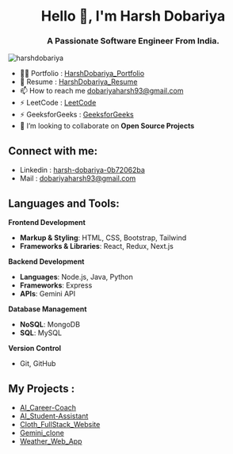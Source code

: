 <h1 align="center">Hello 👋, I'm Harsh Dobariya</h1> 
<h3 align="center">A Passionate Software Engineer From India.</h3>  
  
<p align="left"> <img src="https://komarev.com/ghpvc/?username=HarshDobariya025&label=Profile%20views&color=0e75b6&style=flat" alt="harshdobariya" /> </p>
  
- 👨‍💻 Portfolio : [HarshDobariya_Portfolio](https://harsh-dobariya-portfolio.vercel.app/)
- 📄 Resume : [HarshDobariya_Resume](https://drive.google.com/file/d/1PunJeCLQz9DI_A0XtHrT7_oyEtx2KpLX/view?usp=sharing)
- 📫 How to reach me dobariyaharsh93@gmail.com  
- ⚡ LeetCode : [LeetCode](https://leetcode.com/u/23IT025/)
- ⚡ GeeksforGeeks : [GeeksforGeeks](https://www.geeksforgeeks.org/user/dobariyawave/)
- 🤝 I’m looking to collaborate on **Open Source Projects** 

<h2 align="left">Connect with me:</h2>

- Linkedin : [harsh-dobariya-0b72062ba](https://www.linkedin.com/in/harsh-dobariya-0b72062ba/)
- Mail : dobariyaharsh93@gmail.com

<h2 align="left">Languages and Tools:</h2>

**Frontend Development**
- **Markup & Styling**: HTML, CSS, Bootstrap, Tailwind
- **Frameworks & Libraries**: React, Redux, Next.js
<!-- - **Design Tools**: Figma -->
 
**Backend Development**
- **Languages**: Node.js, Java, Python
- **Frameworks**: Express
- **APIs**: Gemini API

**Database Management**
- **NoSQL**: MongoDB
- **SQL**: MySQL

**Version Control**
- Git, GitHub

<!-- **DevOps & Containerization**
- Docker -->

<h2 align="left">My Projects :</h2> 

- [AI_Career-Coach](https://ai-career-coach-v2-xi.vercel.app)
- [AI_Student-Assistant](https://ai-student-assistant-six.vercel.app/)
- [Cloth_FullStack_Website](https://cloth-frontend-eta.vercel.app/)
- [Gemini_clone](https://gemini-clone-ten-lovat.vercel.app/)
- [Weather_Web_App](https://weather-web-app-five-pi.vercel.app/)
